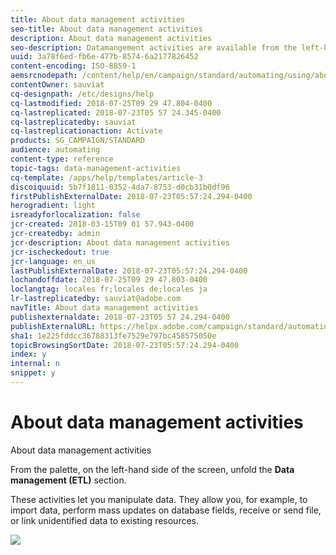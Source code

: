 ```yaml
---
title: About data management activities
seo-title: About data management activities
description: About data management activities
seo-description: Datamangement activities are available from the left-hand side of the screen.
uuid: 3a78f6ed-fb6e-477b-8574-6a2177826452
content-encoding: ISO-8859-1
aemsrcnodepath: /content/help/en/campaign/standard/automating/using/about-data-management-activities
contentOwner: sauviat
cq-designpath: /etc/designs/help
cq-lastmodified: 2018-07-25T09 29 47.804-0400
cq-lastreplicated: 2018-07-23T05 57 24.345-0400
cq-lastreplicatedby: sauviat
cq-lastreplicationaction: Activate
products: SG_CAMPAIGN/STANDARD
audience: automating
content-type: reference
topic-tags: data-management-activities
cq-template: /apps/help/templates/article-3
discoiquuid: 5b7f1811-0352-4da7-8753-d0cb31b0df96
firstPublishExternalDate: 2018-07-23T05:57:24.294-0400
herogradient: light
isreadyforlocalization: false
jcr-created: 2018-03-15T09 01 57.943-0400
jcr-createdby: admin
jcr-description: About data management activities
jcr-ischeckedout: true
jcr-language: en_us
lastPublishExternalDate: 2018-07-23T05:57:24.294-0400
lochandoffdate: 2018-07-25T09 29 47.803-0400
loclangtag: locales fr;locales de;locales ja
lr-lastreplicatedby: sauviat@adobe.com
navTitle: About data management activities
publishexternaldate: 2018-07-23T05 57 24.294-0400
publishExternalURL: https://helpx.adobe.com/campaign/standard/automating/using/about-data-management-activities.html
sha1: 1e225fddcc36788313fe7529e797bc458575050e
topicBrowsingSortDate: 2018-07-23T05:57:24.294-0400
index: y
internal: n
snippet: y
---
```


# About data management activities

About data management activities

From the palette, on the left-hand side of the screen, unfold the **Data management (ETL)** section.

These activities let you manipulate data. They allow you, for example, to import data, perform mass updates on database fields, receive or send file, or link unidentified data to existing resources.

![](assets/wkf_etl_activities.png)

